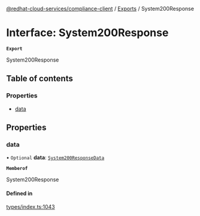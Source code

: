 [@redhat-cloud-services/compliance-client](../README.md) / [Exports](../modules.md) / System200Response

# Interface: System200Response

**`Export`**

System200Response

## Table of contents

### Properties

- [data](System200Response.md#data)

## Properties

### data

• `Optional` **data**: [`System200ResponseData`](System200ResponseData.md)

**`Memberof`**

System200Response

#### Defined in

[types/index.ts:1043](https://github.com/RedHatInsights/javascript-clients/blob/main/packages/compliance/types/index.ts#L1043)
